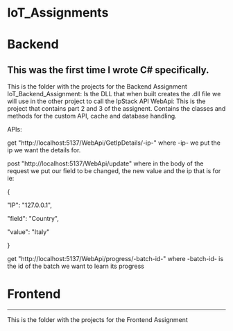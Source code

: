 # IoT_Assignments
 
# Backend
This was the first time I wrote C# specifically.
-------------------------------------------
This is the folder with the projects for the Backend Assignment
IoT_Backend_Assignment: Is the DLL that when built creates the .dll file we will use in the other project to call the IpStack API
WebApi: This is the project that contains part 2 and 3 of the assignent. Contains the classes and methods for the custom API, cache and database handling.

APIs:

get "http://localhost:5137/WebApi/GetIpDetails/-ip-" where -ip- we put the ip we want the details for.

post "http://localhost:5137/WebApi/update" where in the body of the request we put our field to be changed, the new value and the ip that is for ie:

{

  "IP": "127.0.0.1",
  
  "field": "Country",
  
  "value": "Italy"
  
}

get "http://localhost:5137/WebApi/progress/-batch-id-" where -batch-id- is the id of the batch we want to learn its progress


# Frontend
-------------------------------------------
This is the folder with the projects for the Frontend Assignment
